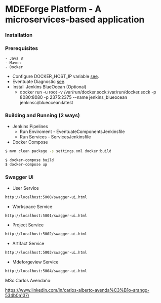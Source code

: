 # MDEForge Platform - A microservices-based application 
### Installation

### Prerequisites
	- Java 8
	- Maven 
	- Docker
		
- Configure DOCKER_HOST_IP variable [see](http://eventuate.io/docs/usingdocker.html).
- Eventuate Diagnostic [see](https://github.com/eventuate-local-docker-images/eventuateio-docker-networking-diagnostics).
- Install Jenkins BlueOcean (Optional)
	- docker run -u root -v /var/run/docker.sock:/var/run/docker.sock -p 8080:8080 -p 2375:2375 --name jenkins_blueocean jenkinsci/blueocean:latest

### Building and Running (2 ways)

- Jenkins Pipelines
	- Run Enviroment - EventuateComponentsJenkinsfile
	- Run Services - ServicesJenkinsfile
- Docker Compose
```sh
$ mvn clean package -s settings.xml docker:build
```

```sh
$ docker-compose build
$ docker-compose up
```

### Swagger UI
- User Service
```sh
http://localhost:5000/swagger-ui.html
```
- Workspace Service
```sh
http://localhost:5001/swagger-ui.html
```
- Project Service
```sh
http://localhost:5002/swagger-ui.html
```
- Artifact Service
```sh
http://localhost:5003/swagger-ui.html
```
- Mdeforgeview Service
```sh
http://localhost:5004/swagger-ui.html
```

MSc Carlos Avendaño

https://www.linkedin.com/in/carlos-alberto-avenda%C3%B1o-arango-534b0a137/
